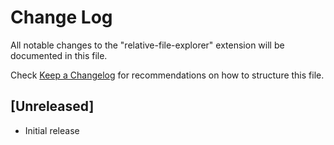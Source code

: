 # Change Log

All notable changes to the "relative-file-explorer" extension will be documented in this file.

Check [Keep a Changelog](http://keepachangelog.com/) for recommendations on how to structure this file.

## [Unreleased]

- Initial release